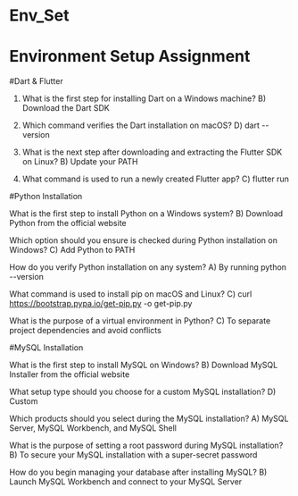 # Env_Set

# Environment Setup Assignment

#Dart & Flutter

1. What is the first step for installing Dart on a Windows machine?
B) Download the Dart SDK

2. Which command verifies the Dart installation on macOS?
D) dart --version

3. What is the next step after downloading and extracting the Flutter SDK on Linux?
B) Update your PATH


4. What command is used to run a newly created Flutter app?
C) flutter run

#Python Installation

What is the first step to install Python on a Windows system?
B) Download Python from the official website

Which option should you ensure is checked during Python installation on Windows?
C) Add Python to PATH

How do you verify Python installation on any system?
A) By running python --version

What command is used to install pip on macOS and Linux?
C) curl https://bootstrap.pypa.io/get-pip.py -o get-pip.py

What is the purpose of a virtual environment in Python?
C) To separate project dependencies and avoid conflicts

#MySQL Installation

What is the first step to install MySQL on Windows?
B) Download MySQL Installer from the official website


What setup type should you choose for a custom MySQL installation?
D) Custom

Which products should you select during the MySQL installation?
A) MySQL Server, MySQL Workbench, and MySQL Shell

What is the purpose of setting a root password during MySQL installation?
B) To secure your MySQL installation with a super-secret password

How do you begin managing your database after installing MySQL?
B) Launch MySQL Workbench and connect to your MySQL Server

